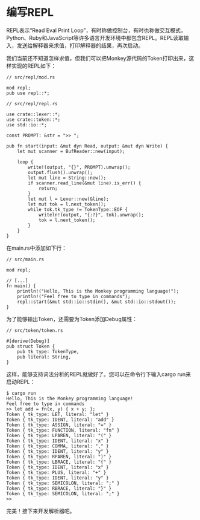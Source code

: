 # 编写REPL

REPL表示“Read Eval Print Loop”，有时称做控制台，有时也称做交互模式，Python、Ruby和JavaScript等许多语言开发环境中都包含REPL。REPL读取输入，发送给解释器来求值，打印解释器的结果，再次启动。

我们当前还不知道怎样求值，但我们可以把Monkey源代码的Token打印出来，这样实现的REPL如下：
```rust,noplaypen
// src/repl/mod.rs

mod repl;
pub use repl::*;
```

```rust,noplaypen
// src/repl/repl.rs

use crate::lexer::*;
use crate::token::*;
use std::io::*;

const PROMPT: &str = ">> ";

pub fn start(input: &mut dyn Read, output: &mut dyn Write) {
    let mut scanner = BufReader::new(input);

    loop {
        write!(output, "{}", PROMPT).unwrap();
        output.flush().unwrap();
        let mut line = String::new();
        if scanner.read_line(&mut line).is_err() {
            return;
        }
        let mut l = Lexer::new(&line);
        let mut tok = l.next_token();
        while tok.tk_type != TokenType::EOF {
            writeln!(output, "{:?}", tok).unwrap();
            tok = l.next_token();
        }
    }
}
```

在main.rs中添加如下行：
```rust,noplaypen
// src/main.rs

mod repl;

// [...]
fn main() {
    println!("Hello, This is the Monkey programming language!");
    println!("Feel free to type in commands");
    repl::start(&mut std::io::stdin(), &mut std::io::stdout());
}
```

为了能够输出Token，还需要为Token添加Debug属性：
```rust,noplaypen
// src/token/token.rs

#[derive(Debug)]
pub struct Token {
    pub tk_type: TokenType,
    pub literal: String,
}
```
这样，能够支持词法分析的REPL就做好了。您可以在命令行下输入cargo run来启动REPL：
```
$ cargo run
Hello, This is the Monkey programming language!
Feel free to type in commands
>> let add = fn(x, y) { x + y; };
Token { tk_type: LET, literal: "let" }
Token { tk_type: IDENT, literal: "add" }
Token { tk_type: ASSIGN, literal: "=" }
Token { tk_type: FUNCTION, literal: "fn" }
Token { tk_type: LPAREN, literal: "(" }
Token { tk_type: IDENT, literal: "x" }
Token { tk_type: COMMA, literal: "," }
Token { tk_type: IDENT, literal: "y" }
Token { tk_type: RPAREN, literal: ")" }
Token { tk_type: LBRACE, literal: "{" }
Token { tk_type: IDENT, literal: "x" }
Token { tk_type: PLUS, literal: "+" }
Token { tk_type: IDENT, literal: "y" }
Token { tk_type: SEMICOLON, literal: ";" }
Token { tk_type: RBRACE, literal: "}" }
Token { tk_type: SEMICOLON, literal: ";" }
>> 
```

完美！接下来开发解析器吧。